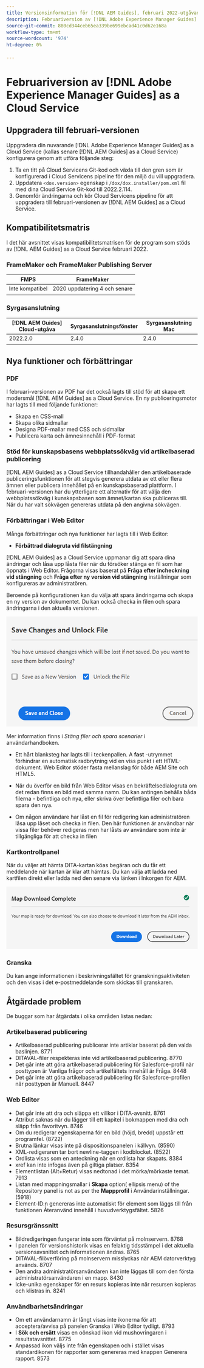 ```yaml
---
title: Versionsinformation för [!DNL AEM Guides], februari 2022-utgåvan
description: Februariversion av [!DNL Adobe Experience Manager Guides] as a Cloud Service
source-git-commit: 880cd344ceb65ea339be699ebcad41c0d62e168a
workflow-type: tm+mt
source-wordcount: '974'
ht-degree: 0%

---
```


# Februariversion av [!DNL Adobe Experience Manager Guides] as a Cloud Service

## Uppgradera till februari-versionen

Uppgradera din nuvarande [!DNL Adobe Experience Manager Guides] as a Cloud Service (kallas senare [!DNL AEM Guides] as a Cloud Service) konfigurera genom att utföra följande steg:
1. Ta en titt på Cloud Servicens Git-kod och växla till den gren som är konfigurerad i Cloud Servicens pipeline för den miljö du vill uppgradera.
1. Uppdatera `<dox.version>` egenskap i `/dox/dox.installer/pom.xml` fil med dina Cloud Service Git-kod till 2022.2.114.
1. Genomför ändringarna och kör Cloud Servicens pipeline för att uppgradera till februari-versionen av [!DNL AEM Guides] as a Cloud Service.

## Kompatibilitetsmatris

I det här avsnittet visas kompatibilitetsmatrisen för de program som stöds av [!DNL AEM Guides] as a Cloud Service februari 2022.

### FrameMaker och FrameMaker Publishing Server

| FMPS | FrameMaker |
| --- | --- |
| Inte kompatibel | 2020 uppdatering 4 och senare |
| | |


### Syrgasanslutning

| [!DNL AEM Guides] Cloud-utgåva | Syrgasanslutningsfönster | Syrgasanslutning Mac |
| --- | --- | --- |
| 2022.2.0 | 2.4.0 | 2.4.0 |
|  |  |  |


## Nya funktioner och förbättringar

### PDF

I februari-versionen av PDF har det också lagts till stöd för att skapa ett modersmål [!DNL AEM Guides] as a Cloud Service. En ny publiceringsmotor har lagts till med följande funktioner:
* Skapa en CSS-mall
* Skapa olika sidmallar
* Designa PDF-mallar med CSS och sidmallar
* Publicera karta och ämnesinnehåll i PDF-format

### Stöd för kunskapsbasens webbplatssökväg vid artikelbaserad publicering

[!DNL AEM Guides] as a Cloud Service tillhandahåller den artikelbaserade publiceringsfunktionen för att stegvis generera utdata av ett eller flera ämnen eller publicera innehållet på en kunskapsbaserad plattform. I februari-versionen har du ytterligare ett alternativ för att välja den webbplatssökväg i kunskapsbasen som ämnet/kartan ska publiceras till. När du har valt sökvägen genereras utdata på den angivna sökvägen.

### Förbättringar i Web Editor

Många förbättringar och nya funktioner har lagts till i Web Editor:

* **Förbättrad dialogruta vid filstängning**

[!DNL AEM Guides] as a Cloud Service uppmanar dig att spara dina ändringar och låsa upp låsta filer när du försöker stänga en fil som har öppnats i Web Editor. Frågorna visas baserat på **Fråga efter incheckning vid stängning** och **Fråga efter ny version vid stängning** inställningar som konfigureras av administratören.

Beroende på konfigurationen kan du välja att spara ändringarna och skapa en ny version av dokumentet. Du kan också checka in filen och spara ändringarna i den aktuella versionen.

![Stäng fil](assets/file-close-save-changes-unlock.png)

Mer information finns i *Stäng filer och spara scenarier* i användarhandboken.

* Ett hårt blanksteg har lagts till i teckenpallen.  A **fast** -utrymmet förhindrar en automatisk radbrytning vid en viss punkt i ett HTML-dokument. Web Editor stöder fasta mellanslag för både AEM Site och HTML5.

* När du överför en bild från Web Editor visas en bekräftelsedialogruta om det redan finns en bild med samma namn. Du kan antingen behålla båda filerna - befintliga och nya, eller skriva över befintliga filer och bara spara den nya.

* Om någon användare har låst en fil för redigering kan administratören låsa upp låset och checka in filen. Den här funktionen är användbar när vissa filer behöver redigeras men har låsts av användare som inte är tillgängliga för att checka in filen

### Kartkontrollpanel

När du väljer att hämta DITA-kartan köas begäran och du får ett meddelande när kartan är klar att hämtas. Du kan välja att ladda ned kartfilen direkt eller ladda ned den senare via länken i Inkorgen för AEM.

![Hämta karta](assets/download-map-prompt.png)

### Granska

Du kan ange informationen i beskrivningsfältet för granskningsaktiviteten och den visas i det e-postmeddelande som skickas till granskaren.

## Åtgärdade problem

De buggar som har åtgärdats i olika områden listas nedan:

### Artikelbaserad publicering

* Artikelbaserad publicering publicerar inte artiklar baserat på den valda baslinjen. 8771
* DITAVAL-filer respekteras inte vid artikelbaserad publicering. 8770
* Det går inte att göra artikelbaserad publicering för Salesforce-profil när posttypen är Vanliga frågor och artikelfältets innehåll är Fråga. 8448
* Det går inte att göra artikelbaserad publicering för Salesforce-profilen när posttypen är Manuell. 8447

### Web Editor

* Det går inte att dra och släppa ett villkor i DITA-avsnitt. 8761
* Attribut saknas när du lägger till ett kapitel i bokmappen med dra och släpp från favoritvyn. 8746
* Om du redigerar egenskaperna för en bild (höjd, bredd) uppstår ett programfel. (8722)
* Brutna länkar visas inte på dispositionspanelen i källvyn. (8590)
* XML-redigeraren tar bort newline-taggen i kodblocket. (8522)
* Ordlista visas som en anteckning när en ordlista har skapats. 8384
* xref kan inte infogas även på giltiga platser. 8354
* Elementlistan (Alt+Retur) visas nedtonad i det mörka/mörkaste temat. 7913
* Listan med mappningsmallar i **Skapa** option( ellipsis menu) of the Repository panel is not as per the **Mappprofil** i Användarinställningar. (5918)
* Element-ID:n genereras inte automatiskt för element som läggs till från funktionen Återanvänd innehåll i huvudverktygsfältet. 5826

### Resursgränssnitt

* Bildredigeringen fungerar inte som förväntat på molnservern. 8768
* I panelen för versionshistorik visas en felaktig tidsstämpel i det aktuella versionsavsnittet och informationen ändras. 8765
* DITAVAL-filöverföring på molnservern misslyckas när AEM datorverktyg används. 8707
* Den andra administratörsanvändaren kan inte läggas till som den första administratörsanvändaren i en mapp. 8430
* Icke-unika egenskaper för en resurs kopieras inte när resursen kopieras och klistras in. 8241

### Användbarhetsändringar

* Om ett användarnamn är långt visas inte ikonerna för att acceptera/avvisa på panelen Granska i Web Editor tydligt. 8793
* I **Sök och ersätt** visas en oönskad ikon vid mushovringaren i resultatavsnittet. 8775
* Anpassad ikon väljs inte från egenskapen och i stället visas standardikonen för rapporter som genereras med knappen Generera rapport. 8573
